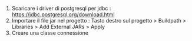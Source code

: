 1. Scaricare i driver di postgresql per jdbc : https://jdbc.postgresql.org/download.html
2. Importare il file jar nel progetto : Tasto destro sul progetto > Buildpath > Libraries > Add External JARs > Apply
3. Creare una classe connessione  
